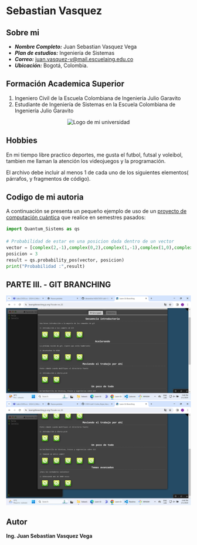 # Sebastian Vasquez 

## Sobre mi
+ ___Nombre Completo:___ Juan Sebastian Vasquez Vega
+ ___Plan de estudios:___ Ingeniería de Sistemas
+ ___Correo:___ juan.vasquez-v@mail.escuelaing.edu.co
+ ___Ubicación:___ Bogotá, Colombia.

## Formación Academica Superior
1. Ingeniero Civil de la Escuela Colombiana de Ingeniería Julio Garavito
2. Estudiante de Ingeniería de Sistemas en la Escuela Colombiana de Ingeniería Julio Garavito

<div style="text-align:center;">
    <img src="https://upload.wikimedia.org/wikipedia/commons/thumb/9/91/Logo_de_la_Escuela_Colombiana_de_Ingenier%C3%ADa_-_Universidad.webp/800px-Logo_de_la_Escuela_Colombiana_de_Ingenier%C3%ADa_-_Universidad.webp.png" alt="Logo de mi universidad" width="300px">
</div>

## Hobbies
En mi tiempo libre practico deportes, me gusta el futbol, futsal y voleibol, tambien me llaman la atención los videojuegos y la programación.

El archivo debe incluir al menos 1 de cada uno de los siguientes elementos( párrafos, y fragmentos de código). 


## Codigo de mi autoria
A continuación se presenta un pequeño ejemplo de uso de un [proyecto de computación cuántica](https://github.com/Sebasvasquezz/Sistemas_Cuanticos/blob/master/README.md?plain=1) que realice en semestres pasados:

```python
import Quantum_Sistems as qs

# Probabilidad de estar en una posicion dada dentro de un vector
vector = [complex(2,-1),complex(0,2),complex(1,-1),complex(1,0),complex(0,-2),complex(2,0)]
posicion = 3
result = qs.probability_pos(vector, posicion)
print("Probabilidad :",result)
```

## PARTE III. - GIT BRANCHING
![Primera Parte Local](image.png)
![Segunda Parte Local](image-1.png)


## Autor
**Ing. Juan Sebastian Vasquez Vega**